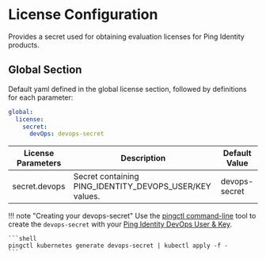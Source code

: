 # License Configuration

Provides a secret used for obtaining evaluation licenses for Ping Identity products.

## Global Section

Default yaml defined in the global license section, followed by definitions for each parameter:

```yaml
global:
  license:
    secret:
      devOps: devops-secret
```

| License Parameters | Description                                             | Default Value |
| ------------------ | ------------------------------------------------------- | ------------- |
| secret.devops      | Secret containing PING_IDENTITY_DEVOPS_USER/KEY values. | devops-secret |

!!! note "Creating your devops-secret"
    Use the [pingctl command-line](https://devops.pingidentity.com/tools/pingctlUtil/) tool to create the `devops-secret` with your
    [Ping Identity DevOps User & Key](https://devops.pingidentity.com/how-to/devopsRegistration/).

    ```shell
    pingctl kubernetes generate devops-secret | kubectl apply -f -
    ```
